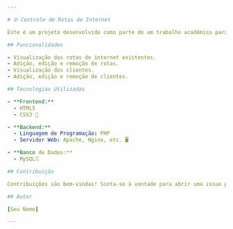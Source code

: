```yaml
---

# 🌐 Controle de Rotas de Internet

Este é um projeto desenvolvido como parte de um trabalho acadêmico para o inter de 2024 na UNIBRA. O objetivo deste projeto é criar um sistema web para o controle de rotas de internet, permitindo aos usuários monitorar e gerenciar as rotas de conexão de rede.

## Funcionalidades

- Visualização das rotas de internet existentes.
- Adição, edição e remoção de rotas.
- Visualização dos clientes.
- Adição, edição e remoção de clientes.

## Tecnologias Utilizadas

- **Frontend:**
  - HTML5
  - CSS3 🎨

- **Backend:**
  - Linguagem de Programação: PHP
  - Servidor Web: Apache, Nginx, etc. 🖥️

- **Banco de Dados:**
  - MySQL🗄️

## Contribuição

Contribuições são bem-vindas! Sinta-se à vontade para abrir uma issue para relatar problemas, sugestões ou melhorias. 🚀

## Autor

[Seu Nome]

---
```

